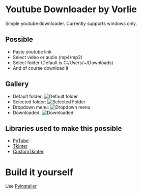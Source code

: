 # Youtube Downloader by Vorlie 
Simple youtube downloader. Currently supports windows only.

## Possible
- Paste youtube link
- Select video or audio (mp4/mp3)
- Select folder (Default is C:/Users/~/Downloads)
- And of course download it

## Gallery
- Default folder:
![Default folder](https://i.vorlie.pl/r/youtubedl_de0b04f.png)
- Selected folder:
![Selected Folder](https://i.vorlie.pl/r/youtubedl_c797594.png)
- Dropdown menu:
![Dropdown menu](https://i.vorlie.pl/r/youtubedl_d778b7c.png)
- Downloaded:
![Downloaded](https://i.vorlie.pl/r/Code_ea46b01.png)

## Libraries used to make this possible
- [PyTube](https://pypi.org/project/pytube/)
- [Tkinter](https://docs.python.org/3/library/tkinter.html)
- [CustomTkinter](https://github.com/TomSchimansky/CustomTkinter)

# Build it yourself
Use [Pyinstaller](https://pypi.org/project/pyinstaller/)